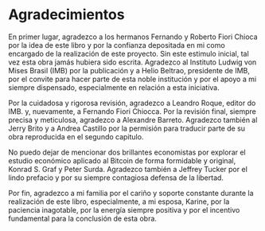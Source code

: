 # Agradecimientos
En primer lugar, agradezco a los hermanos Fernando y Roberto Fiori Chioca por la idea de este libro y por la confianza depositada en mi como encargado de la realización de este proyecto. Sin este estimulo inicial, tal vez esta obra jamás hubiera sido escrita. Agradezco al Instituto Ludwig von Mises Brasil (IMB) por la publicación y a Helio Beltrao, presidente de IMB, por el convite para hacer parte de esta noble institución y por el apoyo a mi siempre dispensado, especialmente en relación a esta iniciativa.

 Por la cuidadosa y rigorosa revisión, agradezco a Leandro Roque, editor do IMB. y, nuevamente, a Fernando Fiori Chiocca. Por la revisión final, siempre precisa y meticulosa, agradezco a Alexandre Barreto. Agradezco también al Jerry Brito y a Andrea Castillo por la permisión para traducir parte de su obra reproducida en el segundo capitulo.

 No puedo dejar de mencionar dos brillantes economistas por explorar el estudio económico aplicado al Bitcoin de forma formidable y original, Konrad S. Graf y Peter Surda. Agradezco también a Jeffrey Tucker por el lindo prefacio y por su siempre contagiosa defensa de la libertad.

 Por fin, agradezco a mi familia por el cariño y soporte constante durante la realización de este libro, especialmente, a mi esposa, Karine, por la paciencia inagotable, por la energía siempre positiva y por el incentivo fundamental para la conclusión de esta obra.



